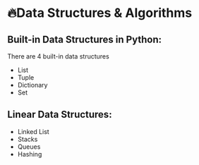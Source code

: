# 🔥Data Structures & Algorithms

## Built-in Data Structures in Python:
There are 4 built-in data structures
- List
- Tuple
- Dictionary
- Set

## Linear Data Structures:
- Linked List
- Stacks
- Queues
- Hashing
